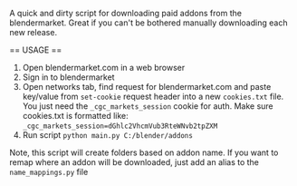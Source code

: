 A quick and dirty script for downloading paid addons from the blendermarket.
Great if you can't be bothered manually downloading each new release.

== USAGE ==
1. Open blendermarket.com in a web browser
2. Sign in to blendermarket
3. Open networks tab, find request for blendermarket.com and paste key/value from `set-cookie` request header into a new `cookies.txt` file. You just need the `_cgc_markets_session` cookie for auth. Make sure cookies.txt is formatted like: `_cgc_markets_session=dGhlc2VhcmVub3RteWNvb2tpZXM`
4. Run script `python main.py C:/blender/addons`

Note, this script will create folders based on addon name. If you want to remap where an addon will be downloaded, just add an alias to the `name_mappings.py` file